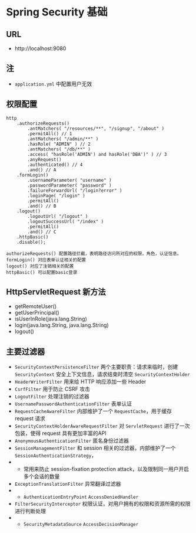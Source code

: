 # Spring Security 基础

## URL
- http://localhost:9080

## 注
- `application.yml` 中配置用户无效

## 权限配置
```
http
	.authorizeRequests()
        .antMatchers( "/resources/**", "/signup", "/about" )
        .permitAll() // 1
        .antMatchers( "/admin/**" )
        .hasRole( "ADMIN" ) // 2
        .antMatchers( "/db/**" )
        .access( "hasRole('ADMIN') and hasRole('DBA')" ) // 3
        .anyRequest()
        .authenticated() // 4
        .and() // A
    .formLogin()
        .usernameParameter( "username" )
        .passwordParameter( "password" )
        .failureForwardUrl( "/login?error" )
        .loginPage( "/login" )
        .permitAll()
        .and() // B
    .logout()
        .logoutUrl( "/logout" )
        .logoutSuccessUrl( "/index" )
        .permitAll()
        .and() // C
    .httpBasic()
    .disable();
    
authorizeRequests() 配置路径拦截，表明路径访问所对应的权限，角色，认证信息。
formLogin() 对应表单认证相关的配置
logout() 对应了注销相关的配置
httpBasic() 可以配置basic登录
```

## HttpServletRequest 新方法
- getRemoteUser()
- getUserPrincipal()
- isUserInRole(java.lang.String)
- login(java.lang.String, java.lang.String)
- logout()

## 主要过滤器
- `SecurityContextPersistenceFilter` 两个主要职责：请求来临时，创建 `SecurityContext` 安全上下文信息，请求结束时清空 `SecurityContextHolder`
- `HeaderWriterFilter` 用来给 HTTP 响应添加一些 Header
- `CsrfFilter` 用于防止 CSRF 攻击
- `LogoutFilter` 处理注销的过滤器
- `UsernamePasswordAuthenticationFilter` 表单认证
- `RequestCacheAwareFilter` 内部维护了一个 `RequestCache`，用于缓存 request 请求
- `SecurityContextHolderAwareRequestFilter` 对 `ServletRequest` 进行了一次包装，使得 request 具有更加丰富的API
- `AnonymousAuthenticationFilter` 匿名身份过滤器
- `SessionManagementFilter` 和 session 相关的过滤器，内部维护了一个 `SessionAuthenticationStrategy`，
- - 常用来防止 session-fixation protection attack，以及限制同一用户开启多个会话的数量
- `ExceptionTranslationFilter` 异常翻译过滤器
- - `AuthenticationEntryPoint` `AccessDeniedHandler`
- `FilterSecurityInterceptor` 权限认证，对用户拥有的权限和资源所需的权限进行判断处理
- - `SecurityMetadataSource` `AccessDecisionManager`
